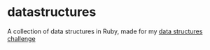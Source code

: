 datastructures
==============

A collection of data structures in Ruby, made for my [data structures challenge](http://blahah.net/2013/08/18/algorithm-challenge)
